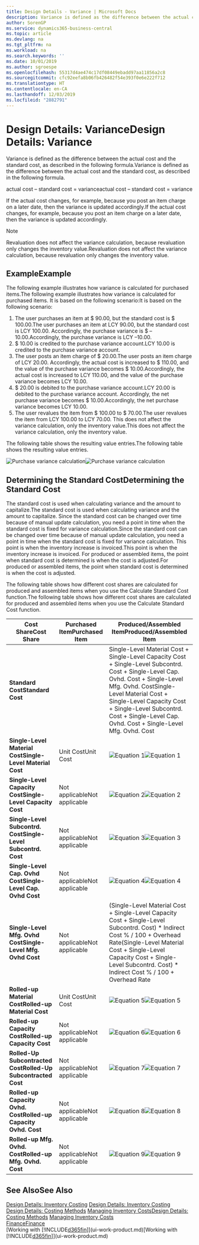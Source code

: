 ```yaml
---
title: Design Details - Variance | Microsoft Docs
description: Variance is defined as the difference between the actual cost and the standard cost, as described in the following formula.
author: SorenGP
ms.service: dynamics365-business-central
ms.topic: article
ms.devlang: na
ms.tgt_pltfrm: na
ms.workload: na
ms.search.keywords: ''
ms.date: 10/01/2019
ms.author: sgroespe
ms.openlocfilehash: 55317d4ae474c17df08449ebadd97aa11856a2c8
ms.sourcegitcommit: cfc92eefa8b06fb426482f54e393f0e6e222f712
ms.translationtype: HT
ms.contentlocale: en-CA
ms.lasthandoff: 12/03/2019
ms.locfileid: "2882791"
---
```

# <a name="design-details-variance"></a><span data-ttu-id="5a2da-103">Design Details: Variance</span><span class="sxs-lookup"><span data-stu-id="5a2da-103">Design Details: Variance</span></span>
<span data-ttu-id="5a2da-104">Variance is defined as the difference between the actual cost and the standard cost, as described in the following formula.</span><span class="sxs-lookup"><span data-stu-id="5a2da-104">Variance is defined as the difference between the actual cost and the standard cost, as described in the following formula.</span></span>  

 <span data-ttu-id="5a2da-105">actual cost – standard cost = variance</span><span class="sxs-lookup"><span data-stu-id="5a2da-105">actual cost – standard cost = variance</span></span>  

 <span data-ttu-id="5a2da-106">If the actual cost changes, for example, because you post an item charge on a later date, then the variance is updated accordingly.</span><span class="sxs-lookup"><span data-stu-id="5a2da-106">If the actual cost changes, for example, because you post an item charge on a later date, then the variance is updated accordingly.</span></span>  

> [!NOTE]  
>  <span data-ttu-id="5a2da-107">Revaluation does not affect the variance calculation, because revaluation only changes the inventory value.</span><span class="sxs-lookup"><span data-stu-id="5a2da-107">Revaluation does not affect the variance calculation, because revaluation only changes the inventory value.</span></span>  

## <a name="example"></a><span data-ttu-id="5a2da-108">Example</span><span class="sxs-lookup"><span data-stu-id="5a2da-108">Example</span></span>  
 <span data-ttu-id="5a2da-109">The following example illustrates how variance is calculated for purchased items.</span><span class="sxs-lookup"><span data-stu-id="5a2da-109">The following example illustrates how variance is calculated for purchased items.</span></span> <span data-ttu-id="5a2da-110">It is based on the following scenario:</span><span class="sxs-lookup"><span data-stu-id="5a2da-110">It is based on the following scenario:</span></span>  

1.  <span data-ttu-id="5a2da-111">The user purchases an item at $ 90.00, but the standard cost is $ 100.00.</span><span class="sxs-lookup"><span data-stu-id="5a2da-111">The user purchases an item at LCY 90.00, but the standard cost is LCY 100.00.</span></span> <span data-ttu-id="5a2da-112">Accordingly, the purchase variance is $ –10.00.</span><span class="sxs-lookup"><span data-stu-id="5a2da-112">Accordingly, the purchase variance is LCY –10.00.</span></span>  
2.  <span data-ttu-id="5a2da-113">$ 10.00 is credited to the purchase variance account.</span><span class="sxs-lookup"><span data-stu-id="5a2da-113">LCY 10.00 is credited to the purchase variance account.</span></span>  
3.  <span data-ttu-id="5a2da-114">The user posts an item charge of $ 20.00.</span><span class="sxs-lookup"><span data-stu-id="5a2da-114">The user posts an item charge of LCY 20.00.</span></span> <span data-ttu-id="5a2da-115">Accordingly, the actual cost is increased to $ 110.00, and the value of the purchase variance becomes $ 10.00.</span><span class="sxs-lookup"><span data-stu-id="5a2da-115">Accordingly, the actual cost is increased to LCY 110.00, and the value of the purchase variance becomes LCY 10.00.</span></span>  
4.  <span data-ttu-id="5a2da-116">$ 20.00 is debited to the purchase variance account.</span><span class="sxs-lookup"><span data-stu-id="5a2da-116">LCY 20.00 is debited to the purchase variance account.</span></span> <span data-ttu-id="5a2da-117">Accordingly, the net purchase variance becomes $ 10.00.</span><span class="sxs-lookup"><span data-stu-id="5a2da-117">Accordingly, the net purchase variance becomes LCY 10.00.</span></span>  
5.  <span data-ttu-id="5a2da-118">The user revalues the item from $ 100.00 to $ 70.00.</span><span class="sxs-lookup"><span data-stu-id="5a2da-118">The user revalues the item from LCY 100.00 to LCY 70.00.</span></span> <span data-ttu-id="5a2da-119">This does not affect the variance calculation, only the inventory value.</span><span class="sxs-lookup"><span data-stu-id="5a2da-119">This does not affect the variance calculation, only the inventory value.</span></span>  

 <span data-ttu-id="5a2da-120">The following table shows the resulting value entries.</span><span class="sxs-lookup"><span data-stu-id="5a2da-120">The following table shows the resulting value entries.</span></span>  

 <span data-ttu-id="5a2da-121">![Purchase variance calculation](media/design_details_inventory_costing_11_purchase_variance.png "Purchase variance calculation")</span><span class="sxs-lookup"><span data-stu-id="5a2da-121">![Purchase variance calculation](media/design_details_inventory_costing_11_purchase_variance.png "Purchase variance calculation")</span></span>  

## <a name="determining-the-standard-cost"></a><span data-ttu-id="5a2da-122">Determining the Standard Cost</span><span class="sxs-lookup"><span data-stu-id="5a2da-122">Determining the Standard Cost</span></span>  
 <span data-ttu-id="5a2da-123">The standard cost is used when calculating variance and the amount to capitalize.</span><span class="sxs-lookup"><span data-stu-id="5a2da-123">The standard cost is used when calculating variance and the amount to capitalize.</span></span> <span data-ttu-id="5a2da-124">Since the standard cost can be changed over time because of manual update calculation, you need a point in time when the standard cost is fixed for variance calculation.</span><span class="sxs-lookup"><span data-stu-id="5a2da-124">Since the standard cost can be changed over time because of manual update calculation, you need a point in time when the standard cost is fixed for variance calculation.</span></span> <span data-ttu-id="5a2da-125">This point is when the inventory increase is invoiced.</span><span class="sxs-lookup"><span data-stu-id="5a2da-125">This point is when the inventory increase is invoiced.</span></span> <span data-ttu-id="5a2da-126">For produced or assembled items, the point when standard cost is determined is when the cost is adjusted.</span><span class="sxs-lookup"><span data-stu-id="5a2da-126">For produced or assembled items, the point when standard cost is determined is when the cost is adjusted.</span></span>  

 <span data-ttu-id="5a2da-127">The following table shows how different cost shares are calculated for produced and assembled items when you use the Calculate Standard Cost function.</span><span class="sxs-lookup"><span data-stu-id="5a2da-127">The following table shows how different cost shares are calculated for produced and assembled items when you use the Calculate Standard Cost function.</span></span>  

|<span data-ttu-id="5a2da-128">Cost Share</span><span class="sxs-lookup"><span data-stu-id="5a2da-128">Cost Share</span></span>|<span data-ttu-id="5a2da-129">Purchased Item</span><span class="sxs-lookup"><span data-stu-id="5a2da-129">Purchased Item</span></span>|<span data-ttu-id="5a2da-130">Produced/Assembled Item</span><span class="sxs-lookup"><span data-stu-id="5a2da-130">Produced/Assembled Item</span></span>|  
|----------------|--------------------|------------------------------|  
|<span data-ttu-id="5a2da-131">**Standard Cost**</span><span class="sxs-lookup"><span data-stu-id="5a2da-131">**Standard Cost**</span></span>||<span data-ttu-id="5a2da-132">Single-Level Material Cost + Single-Level Capacity Cost + Single-Level Subcontrd. Cost + Single-Level Cap. Ovhd. Cost + Single-Level Mfg. Ovhd. Cost</span><span class="sxs-lookup"><span data-stu-id="5a2da-132">Single-Level Material Cost + Single-Level Capacity Cost + Single-Level Subcontrd. Cost + Single-Level Cap. Ovhd. Cost + Single-Level Mfg. Ovhd. Cost</span></span>|  
|<span data-ttu-id="5a2da-133">**Single-Level Material Cost**</span><span class="sxs-lookup"><span data-stu-id="5a2da-133">**Single-Level Material Cost**</span></span>|<span data-ttu-id="5a2da-134">Unit Cost</span><span class="sxs-lookup"><span data-stu-id="5a2da-134">Unit Cost</span></span>|<span data-ttu-id="5a2da-135">![Equation 1](media/design_details_inventory_costing_11_equation_1.png "Equation 1")</span><span class="sxs-lookup"><span data-stu-id="5a2da-135">![Equation 1](media/design_details_inventory_costing_11_equation_1.png "Equation 1")</span></span>|  
|<span data-ttu-id="5a2da-136">**Single-Level Capacity Cost**</span><span class="sxs-lookup"><span data-stu-id="5a2da-136">**Single-Level Capacity Cost**</span></span>|<span data-ttu-id="5a2da-137">Not applicable</span><span class="sxs-lookup"><span data-stu-id="5a2da-137">Not applicable</span></span>|<span data-ttu-id="5a2da-138">![Equation 2](media/design_details_inventory_costing_11_equation_2.png "Equation 2")</span><span class="sxs-lookup"><span data-stu-id="5a2da-138">![Equation 2](media/design_details_inventory_costing_11_equation_2.png "Equation 2")</span></span>|  
|<span data-ttu-id="5a2da-139">**Single-Level Subcontrd. Cost**</span><span class="sxs-lookup"><span data-stu-id="5a2da-139">**Single-Level Subcontrd. Cost**</span></span>|<span data-ttu-id="5a2da-140">Not applicable</span><span class="sxs-lookup"><span data-stu-id="5a2da-140">Not applicable</span></span>|<span data-ttu-id="5a2da-141">![Equation 3](media/design_details_inventory_costing_11_equation_3.png "Equation 3")</span><span class="sxs-lookup"><span data-stu-id="5a2da-141">![Equation 3](media/design_details_inventory_costing_11_equation_3.png "Equation 3")</span></span>|  
|<span data-ttu-id="5a2da-142">**Single-Level Cap. Ovhd Cost**</span><span class="sxs-lookup"><span data-stu-id="5a2da-142">**Single-Level Cap. Ovhd Cost**</span></span>|<span data-ttu-id="5a2da-143">Not applicable</span><span class="sxs-lookup"><span data-stu-id="5a2da-143">Not applicable</span></span>|<span data-ttu-id="5a2da-144">![Equation 4](media/design_details_inventory_costing_11_equation_4.png "Equation 4")</span><span class="sxs-lookup"><span data-stu-id="5a2da-144">![Equation 4](media/design_details_inventory_costing_11_equation_4.png "Equation 4")</span></span>|  
|<span data-ttu-id="5a2da-145">**Single-Level Mfg. Ovhd Cost**</span><span class="sxs-lookup"><span data-stu-id="5a2da-145">**Single-Level Mfg. Ovhd Cost**</span></span>|<span data-ttu-id="5a2da-146">Not applicable</span><span class="sxs-lookup"><span data-stu-id="5a2da-146">Not applicable</span></span>|<span data-ttu-id="5a2da-147">(Single-Level Material Cost + Single-Level Capacity Cost + Single-Level Subcontrd. Cost) \* Indirect Cost % / 100 + Overhead Rate</span><span class="sxs-lookup"><span data-stu-id="5a2da-147">(Single-Level Material Cost + Single-Level Capacity Cost + Single-Level Subcontrd. Cost) \* Indirect Cost % / 100 + Overhead Rate</span></span>|  
|<span data-ttu-id="5a2da-148">**Rolled-up Material Cost**</span><span class="sxs-lookup"><span data-stu-id="5a2da-148">**Rolled-up Material Cost**</span></span>|<span data-ttu-id="5a2da-149">Unit Cost</span><span class="sxs-lookup"><span data-stu-id="5a2da-149">Unit Cost</span></span>|<span data-ttu-id="5a2da-150">![Equation 5](media/design_details_inventory_costing_11_equation_5.png "Equation 5")</span><span class="sxs-lookup"><span data-stu-id="5a2da-150">![Equation 5](media/design_details_inventory_costing_11_equation_5.png "Equation 5")</span></span>|  
|<span data-ttu-id="5a2da-151">**Rolled-up Capacity Cost**</span><span class="sxs-lookup"><span data-stu-id="5a2da-151">**Rolled-up Capacity Cost**</span></span>|<span data-ttu-id="5a2da-152">Not applicable</span><span class="sxs-lookup"><span data-stu-id="5a2da-152">Not applicable</span></span>|<span data-ttu-id="5a2da-153">![Equation 6](media/design_details_inventory_costing_11_equation_6.png "Equation 6")</span><span class="sxs-lookup"><span data-stu-id="5a2da-153">![Equation 6](media/design_details_inventory_costing_11_equation_6.png "Equation 6")</span></span>|  
|<span data-ttu-id="5a2da-154">**Rolled-Up Subcontracted Cost**</span><span class="sxs-lookup"><span data-stu-id="5a2da-154">**Rolled-Up Subcontracted Cost**</span></span>|<span data-ttu-id="5a2da-155">Not applicable</span><span class="sxs-lookup"><span data-stu-id="5a2da-155">Not applicable</span></span>|<span data-ttu-id="5a2da-156">![Equation 7](media/design_details_inventory_costing_11_equation_7.png "Equation 7")</span><span class="sxs-lookup"><span data-stu-id="5a2da-156">![Equation 7](media/design_details_inventory_costing_11_equation_7.png "Equation 7")</span></span>|  
|<span data-ttu-id="5a2da-157">**Rolled-up Capacity Ovhd. Cost**</span><span class="sxs-lookup"><span data-stu-id="5a2da-157">**Rolled-up Capacity Ovhd. Cost**</span></span>|<span data-ttu-id="5a2da-158">Not applicable</span><span class="sxs-lookup"><span data-stu-id="5a2da-158">Not applicable</span></span>|<span data-ttu-id="5a2da-159">![Equation 8](media/design_details_inventory_costing_11_equation_8.png "Equation 8")</span><span class="sxs-lookup"><span data-stu-id="5a2da-159">![Equation 8](media/design_details_inventory_costing_11_equation_8.png "Equation 8")</span></span>|  
|<span data-ttu-id="5a2da-160">**Rolled-up Mfg. Ovhd. Cost**</span><span class="sxs-lookup"><span data-stu-id="5a2da-160">**Rolled-up Mfg. Ovhd. Cost**</span></span>|<span data-ttu-id="5a2da-161">Not applicable</span><span class="sxs-lookup"><span data-stu-id="5a2da-161">Not applicable</span></span>|<span data-ttu-id="5a2da-162">![Equation 9](media/design_details_inventory_costing_11_equation_9.png "Equation 9")</span><span class="sxs-lookup"><span data-stu-id="5a2da-162">![Equation 9](media/design_details_inventory_costing_11_equation_9.png "Equation 9")</span></span>|  

## <a name="see-also"></a><span data-ttu-id="5a2da-163">See Also</span><span class="sxs-lookup"><span data-stu-id="5a2da-163">See Also</span></span>  
 <span data-ttu-id="5a2da-164">[Design Details: Inventory Costing](design-details-inventory-costing.md) </span><span class="sxs-lookup"><span data-stu-id="5a2da-164">[Design Details: Inventory Costing](design-details-inventory-costing.md) </span></span>  
 <span data-ttu-id="5a2da-165">[Design Details: Costing Methods](design-details-costing-methods.md) [Managing Inventory Costs](finance-manage-inventory-costs.md)</span><span class="sxs-lookup"><span data-stu-id="5a2da-165">[Design Details: Costing Methods](design-details-costing-methods.md) [Managing Inventory Costs](finance-manage-inventory-costs.md)</span></span>  
 [<span data-ttu-id="5a2da-166">Finance</span><span class="sxs-lookup"><span data-stu-id="5a2da-166">Finance</span></span>](finance.md)  
 <span data-ttu-id="5a2da-167">[Working with [!INCLUDE[d365fin](includes/d365fin_md.md)]](ui-work-product.md)</span><span class="sxs-lookup"><span data-stu-id="5a2da-167">[Working with [!INCLUDE[d365fin](includes/d365fin_md.md)]](ui-work-product.md)</span></span>
